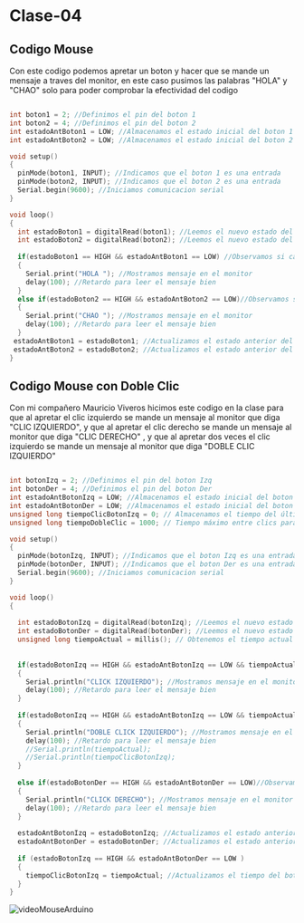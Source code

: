 # Clase-04

## Codigo Mouse 

Con este codigo podemos apretar un boton y hacer que se mande un mensaje a traves del monitor, en este caso pusimos las palabras "HOLA" y "CHAO" solo para poder comprobar la efectividad del codigo

```cpp

int boton1 = 2; //Definimos el pin del boton 1 
int boton2 = 4; //Definimos el pin del boton 2
int estadoAntBoton1 = LOW; //Almacenamos el estado inicial del boton 1
int estadoAntBoton2 = LOW; //Almacenamos el estado inicial del boton 2

void setup()
{
  pinMode(boton1, INPUT); //Indicamos que el boton 1 es una entrada
  pinMode(boton2, INPUT); //Indicamos que el boton 2 es una entrada
  Serial.begin(9600); //Iniciamos comunicacion serial 
}

void loop()
{
  int estadoBoton1 = digitalRead(boton1); //Leemos el nuevo estado del boton 1
  int estadoBoton2 = digitalRead(boton2); //Leemos el nuevo estado del boton 2
  
  if(estadoBoton1 == HIGH && estadoAntBoton1 == LOW) //Observamos si cambio el estado del boton 1
  {
    Serial.print("HOLA "); //Mostramos mensaje en el monitor 
    delay(100); //Retardo para leer el mensaje bien
  }
  else if(estadoBoton2 == HIGH && estadoAntBoton2 == LOW)//Observamos si cambio el estado del boton 2
  {
    Serial.print("CHAO "); //Mostramos mensaje en el monitor 
    delay(100); //Retardo para leer el mensaje bien
  }
 estadoAntBoton1 = estadoBoton1; //Actualizamos el estado anterior del boton 1 
 estadoAntBoton2 = estadoBoton2; //Actualizamos el estado anterior del boton 1
}

```

## Codigo Mouse con Doble Clic

Con mi compañero Mauricio Viveros hicimos este codigo en la clase para que al apretar el clic izquierdo se mande un mensaje al monitor que diga "CLIC IZQUIERDO", y que al apretar el clic derecho se mande un mensaje al monitor que diga "CLIC DERECHO"
, y que al apretar dos veces el clic izquierdo se mande un mensaje al monitor que diga "DOBLE CLIC IZQUIERDO"

```cpp

int botonIzq = 2; //Definimos el pin del boton Izq
int botonDer = 4; //Definimos el pin del boton Der
int estadoAntBotonIzq = LOW; //Almacenamos el estado inicial del boton Izq
int estadoAntBotonDer = LOW; //Almacenamos el estado inicial del boton Der
unsigned long tiempoClicBotonIzq = 0; // Almacenamos el tiempo del último clic del boton Izq
unsigned long tiempoDobleClic = 1000; // Tiempo máximo entre clics para considerarlo un doble clic

void setup()
{
  pinMode(botonIzq, INPUT); //Indicamos que el boton Izq es una entrada
  pinMode(botonDer, INPUT); //Indicamos que el boton Der es una entrada
  Serial.begin(9600); //Iniciamos comunicacion serial 
}

void loop()
{
  
  int estadoBotonIzq = digitalRead(botonIzq); //Leemos el nuevo estado del boton Izq
  int estadoBotonDer = digitalRead(botonDer); //Leemos el nuevo estado del boton Der
  unsigned long tiempoActual = millis(); // Obtenemos el tiempo actual
  
  
  if(estadoBotonIzq == HIGH && estadoAntBotonIzq == LOW && tiempoActual - tiempoClicBotonIzq > tiempoDobleClic) //Observamos si cambio el estado del boton 1
  {
    Serial.println("CLICK IZQUIERDO"); //Mostramos mensaje en el monitor 
    delay(100); //Retardo para leer el mensaje bien
  }  
  
  if(estadoBotonIzq == HIGH && estadoAntBotonIzq == LOW && tiempoActual - tiempoClicBotonIzq < tiempoDobleClic)
  {
    Serial.println("DOBLE CLICK IZQUIERDO"); //Mostramos mensaje en el monitor 
    delay(100); //Retardo para leer el mensaje bien
    //Serial.println(tiempoActual);
    //Serial.println(tiempoClicBotonIzq);
  }
  
  else if(estadoBotonDer == HIGH && estadoAntBotonDer == LOW)//Observamos si cambio el estado del boton Der
  {
    Serial.println("CLICK DERECHO"); //Mostramos mensaje en el monitor 
    delay(100); //Retardo para leer el mensaje bien
  }
  
  estadoAntBotonIzq = estadoBotonIzq; //Actualizamos el estado anterior del boton Izq
  estadoAntBotonDer = estadoBotonDer; //Actualizamos el estado anterior del boton Izq
 
  if (estadoBotonIzq == HIGH && estadoAntBotonDer == LOW ) 
  {
    tiempoClicBotonIzq = tiempoActual; //Actualizamos el tiempo del boton Izq
  }
}

```

![videoMouseArduino](videoMouseArduino)
